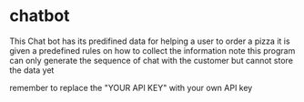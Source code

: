 # chatbot
This Chat bot has its predifined data for helping a user to order a pizza 
it is given a predefined rules on how to collect the information
note this program can only generate the sequence of chat with the customer but cannot store the data yet


remember to replace the "YOUR API KEY" with your own API key
